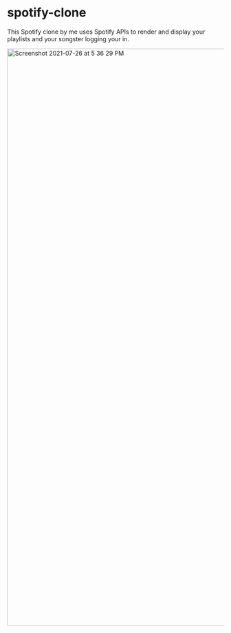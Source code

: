 # spotify-clone
This Spotify clone by me uses Spotify APIs to render and display your playlists and your songster logging your in. 

<img width="1344" alt="Screenshot 2021-07-26 at 5 36 29 PM" src="https://user-images.githubusercontent.com/72748253/126988414-7daf41db-57c9-4ba1-b4dd-81dbd3c62744.png">
